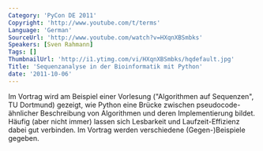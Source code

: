 ```yaml
---
Category: 'PyCon DE 2011'
Copyright: 'http://www.youtube.com/t/terms'
Language: 'German'
SourceUrl: 'http://www.youtube.com/watch?v=HXqnXBSmbks'
Speakers: [Sven Rahmann]
Tags: []
ThumbnailUrl: 'http://i1.ytimg.com/vi/HXqnXBSmbks/hqdefault.jpg'
Title: 'Sequenzanalyse in der Bioinformatik mit Python'
date: '2011-10-06'
---
```

Im Vortrag wird am Beispiel einer Vorlesung ("Algorithmen auf Sequenzen", TU Dortmund) gezeigt, wie Python eine Brücke zwischen pseudocode-ähnlicher Beschreibung von Algorithmen und deren Implementierung bildet. Häufig (aber nicht immer) lassen sich Lesbarkeit und Laufzeit-Effizienz dabei gut verbinden. Im Vortrag werden verschiedene (Gegen-)Beispiele gegeben.